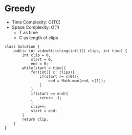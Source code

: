 # Greedy
* Time Complexity: O(TC)
* Space Complexity: O(1)
	* T as time
	* C as length of clips
```
class Solution {
    public int videoStitching(int[][] clips, int time) {
        int clip = 0,
            start = 0,
            end = 0;
        while(start < time){
            for(int[] c: clips){
                if(start >= c[0]){
                    end = Math.max(end, c[1]);
                }
            }
            if(start == end){
                return -1;
            }
            clip++;
            start = end;
        }
        return clip;
    }
}
```